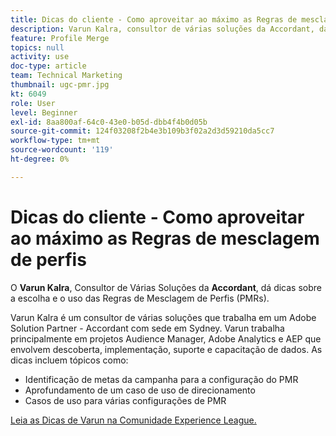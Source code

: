```yaml
---
title: Dicas do cliente - Como aproveitar ao máximo as Regras de mesclagem de perfis
description: Varun Kalra, consultor de várias soluções da Accordant, dá dicas sobre a escolha e o uso das Regras de mesclagem de perfis (PMRs).
feature: Profile Merge
topics: null
activity: use
doc-type: article
team: Technical Marketing
thumbnail: ugc-pmr.jpg
kt: 6049
role: User
level: Beginner
exl-id: 8aa800af-64c0-43e0-b05d-dbb4f4b0d05b
source-git-commit: 124f03208f2b4e3b109b3f02a2d3d59210da5cc7
workflow-type: tm+mt
source-wordcount: '119'
ht-degree: 0%

---
```


# Dicas do cliente - Como aproveitar ao máximo as Regras de mesclagem de perfis

O **Varun Kalra**, Consultor de Várias Soluções da **Accordant**, dá dicas sobre a escolha e o uso das Regras de Mesclagem de Perfis (PMRs).

Varun Kalra é um consultor de várias soluções que trabalha em um Adobe Solution Partner - Accordant com sede em Sydney. Varun trabalha principalmente em projetos Audience Manager, Adobe Analytics e AEP que envolvem descoberta, implementação, suporte e capacitação de dados. As dicas incluem tópicos como:

* Identificação de metas da campanha para a configuração do PMR
* Aprofundamento de um caso de uso de direcionamento
* Casos de uso para várias configurações de PMR

[Leia as Dicas de Varun na Comunidade Experience League.](https://experienceleaguecommunities.adobe.com/t5/adobe-audience-manager-blogs/getting-the-most-out-of-profile-merge-rules-tips-tricks-and/ba-p/372248?profile.language=pt)
